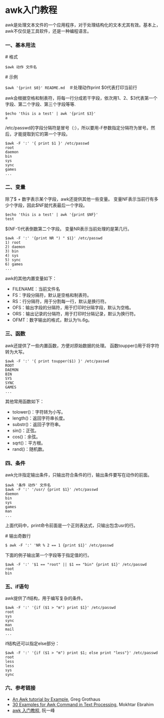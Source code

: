 # awk入门教程
awk是处理文本文件的一个应用程序，对于处理结构化的文本尤其有效。基本上，awk不仅仅是工具软件，还是一种编程语言。
### 一、基本用法
\# 格式

`$awk 动作 文件名`

\# 示例

`$awk '{print $0}' README.md`　＃处理动作print $0代表打印当前行

awk会根据空格和制表符，将每一行分成若干字段，依次用$1、$2、$3代表第一个字段、第二个字段、第三个字段等等.
```
$echo 'this is a test' | awk '{print $3}'
a
```

/etc/passwd的字段分隔符是冒号（:），所以要用-F参数指定分隔符为冒号。然后，才能提取到它的第一个字段。
```
$awk -F ':' '{ print $1 }' /etc/passwd
root
daemon
bin
sys
sync
games
...
```

### 二、变量
除了$ + 数字表示某个字段，awk还提供其他一些变量。
变量NF表示当前行有多少个字段，因此$NF就代表最后一个字段。
```
$echo 'this is a test' | awk '{print $NF}'
test
```
$(NF-1)代表倒数第二个字段。
变量NR表示当前处理的是第几行。
```
$awk -F ':' '{print NR ") " $1}' /etc/passwd
1) root
2) daemon
3) bin
4) sys
5) sync
6) games
...
```

awk的其他内置变量如下：
- FILENAME：当前文件名
- FS：字段分隔符，默认是空格和制表符。
- RS：行分隔符，用于分割每一行，默认是换行符。
- OFS：输出字段的分隔符，用于打印时分隔字段，默认为空格。
- ORS：输出记录的分隔符，用于打印时分隔记录，默认为换行符。
- OFMT：数字输出的格式，默认为％.6g。

### 三、函数
awk还提供了一些内置函数，方便对原始数据的处理。
函数toupper()用于将字符转为大写。
```
$awk -F ':' '{ print toupper($1) }' /etc/passwd
ROOT
DAEMON
BIN
SYS
SYNC
GAMES
...
```

其他常用函数如下：
- tolower()：字符转为小写。
- length()：返回字符串长度。
- substr()：返回子字符串。
- sin()：正弦。
- cos()：余弦。
- sqrt()：平方根。
- rand()：随机数。

### 四、条件
awk允许指定输出条件，只输出符合条件的行，输出条件要写在动作的前面。
```
$awk '条件 动作' 文件名
$awk -F ':' '/usr/ {print $1}' /etc/passwd
daemon
bin
sys
games
man
...
```
上面代码中，print命令前面是一个正则表达式，只输出包含usr的行。

\# 输出奇数行

`$ awk -F ':' 'NR % 2 == 1 {print $1}' /etc/passwd`

下面的例子输出第一个字段等于指定值的行。
```
$awk -F ':' '$1 == "root" || $1 == "bin" {print $1}' /etc/passwd
root
bin
```

### 五、if语句
awk提供了if结构，用于编写复杂的条件。
```
$awk -F ':' '{if ($1 > "m") print $1}' /etc/passwd
root
sys
sync
man
mail
...
```

if结构还可以指定else部分：
```
$awk -F ':' '{if ($1 > "m") print $1; else print "less"}' /etc/passwd
root
less
less
sys
sync
```

### 六、参考链接
- [An Awk tutorial by Example](https://gregable.com/2010/09/why-you-should-know-just-little-awk.html), Greg Grothaus
- [30 Examples for Awk Command in Text Processing](https://likegeeks.com/awk-command/), Mokhtar Ebrahim
- [awk 入门教程](http://www.ruanyifeng.com/blog/2018/11/awk.html), 阮一峰
